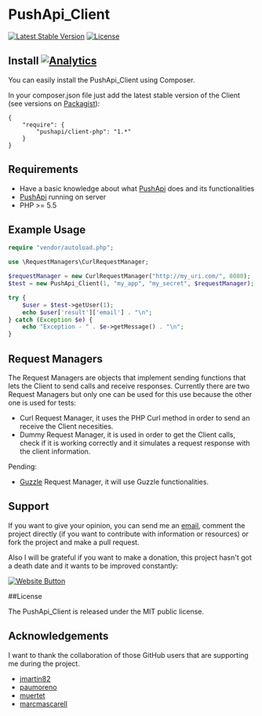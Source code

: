 # PushApi_Client

[![Latest Stable Version](https://poser.pugx.org/pushapi/client-php/v/stable.svg)](https://packagist.org/packages/pushapi/client-php)
[![License](https://poser.pugx.org/pushapi/client-php/license.svg)](https://packagist.org/packages/pushapi/client-php)

## Install [![Analytics](https://ga-beacon.appspot.com/UA-57718174-1/pushapi/readme?pixel)](https://github.com/watzenare/PushApi_Client)

You can easily install the PushApi_Client using Composer.

In your composer.json file just add the latest stable version of the Client (see versions on [Packagist](https://packagist.org/packages/pushapi/client-php)):

    {
        "require": {
            "pushapi/client-php": "1.*"
        }
    }


## Requirements

- Have a basic knowledge about what [PushApi](https://github.com/watzenare/PushApi) does and its functionalities
- [PushApi](https://github.com/watzenare/PushApi) running on server
- PHP >= 5.5


## Example Usage

```php
require "vendor/autoload.php";

use \RequestManagers\CurlRequestManager;

$requestManager = new CurlRequestManager("http://my_uri.com/", 8080);
$test = new PushApi_Client(1, "my_app", "my_secret", $requestManager);

try {
	$user = $test->getUser(1);
	echo $user['result']['email'] . "\n";
} catch (Exception $e) {
	echo "Exception - " . $e->getMessage() . "\n";
}
```

## Request Managers

The Request Managers are objects that implement sending functions that lets the Client to send calls and receive responses. Currently
there are two Request Managers but only one can be used for this use because the other one is used for tests:

- Curl Request Manager, it uses the PHP Curl method in order to send an receive the Client necesities.
- Dummy Request Manager, it is used in order to get the Client calls, check if it is working correctly and it simulates a request response with the client information.

Pending:

- [Guzzle](https://github.com/guzzle/guzzle) Request Manager, it will use Guzzle functionalities.


## Support

If you want to give your opinion, you can send me an [email](mailto:eloi@tviso.com), comment the project directly (if you want to contribute with information or resources) or fork the project and make a pull request.

Also I will be grateful if you want to make a donation, this project hasn't got a death date and it wants to be improved constantly:

[![Website Button](http://www.rahmenversand.com/images/paypal_logo_klein.gif "Donate!")](https://www.paypal.com/cgi-bin/webscr?cmd=_donations&business=eloi.ballara%40gmail%2ecom&lc=US&item_name=PushApi%20Developers&no_note=0&currency_code=EUR&bn=PP%2dDonationsBF%3abtn_donateCC_LG%2egif%3aNonHostedGuest&amount=5 "Contribute to the project")


##License

The PushApi_Client is released under the MIT public license.


## Acknowledgements

I want to thank the collaboration of those GitHub users that are supporting me during the project.

- [jmartin82](https://github.com/jmartin82)
- [paumoreno](https://github.com/paumoreno)
- [muertet](https://github.com/muertet)
- [marcmascarell](https://github.com/marcmascarell)